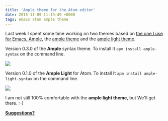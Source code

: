 ```yaml
---
title: 'Ample theme for the Atom editor'
date: 2015-11-09 11:19:49 +0000
tags: emacs atom ample theme
---
```

Last week I spent some time working on two themes based on [the one I use for Emacs, Ample][emacs], the [ample theme][ample] and the [ample light theme][ample-light].

Version 0.3.0 of the **Ample** syntax theme. To install It `apm install ample-syntax` on the command line.

![](/content/images/2015/11/Screen-Shot-2015-11-03-at-11-14-08.png)

Version 0.1.0 of the **Ample Light** for Atom. To install It `apm install ample-light-syntax` on the command line.

![](/content/images/2015/11/Screen-Shot-2015-11-06-at-11-51-00.png)

I am not still 100% comfortable with the **ample light theme**, but We'll get there. :-)

[**Suggestions?**][issue]

[ample]: https://github.com/javaguirre/ample-syntax
[ample-light]: https://github.com/javaguirre/ample-light-syntax
[emacs]: https://github.com/jordonbiondo/ample-theme
[issue]: https://github.com/javaguirre/ample-syntax/issues
